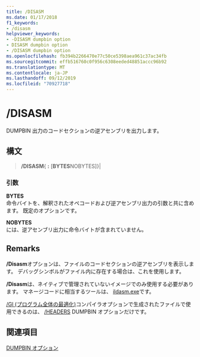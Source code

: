 ```yaml
---
title: /DISASM
ms.date: 01/17/2018
f1_keywords:
- /disasm
helpviewer_keywords:
- -DISASM dumpbin option
- DISASM dumpbin option
- /DISASM dumpbin option
ms.openlocfilehash: fb394b2266470e77c50ce5398aea961c37ac34fb
ms.sourcegitcommit: effb516760c0f956c6308eeded48851accc96b92
ms.translationtype: MT
ms.contentlocale: ja-JP
ms.lasthandoff: 09/12/2019
ms.locfileid: "70927718"
---
```

# <a name="disasm"></a>/DISASM

DUMPBIN 出力のコードセクションの逆アセンブリを出力します。

## <a name="syntax"></a>構文

> **/DISASM**{ **:** \[**BYTES**NOBYTES]}|

### <a name="arguments"></a>引数

**BYTES**<br/>
命令バイトを、解釈されたオペコードおよび逆アセンブリ出力の引数と共に含めます。 既定のオプションです。

**NOBYTES**<br/>
には、逆アセンブリ出力に命令バイトが含まれていません。

## <a name="remarks"></a>Remarks

**/Disasm**オプションは、ファイルのコードセクションの逆アセンブリを表示します。 デバッグシンボルがファイル内に存在する場合は、これを使用します。

**/Disasm**は、ネイティブで管理されていないイメージでのみ使用する必要があります。 マネージコードに相当するツールは、 [ildasm.exe](/dotnet/framework/tools/ildasm-exe-il-disassembler)です。

[/Gl (プログラム全体の最適化)](gl-whole-program-optimization.md)コンパイラオプションで生成されたファイルで使用できるのは、 [/HEADERS](headers.md) DUMPBIN オプションだけです。

## <a name="see-also"></a>関連項目

[DUMPBIN オプション](dumpbin-options.md)
